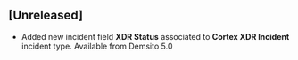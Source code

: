 ## [Unreleased]
- Added new incident field **XDR Status** associated to **Cortex XDR Incident** incident type. Available from Demsito 5.0